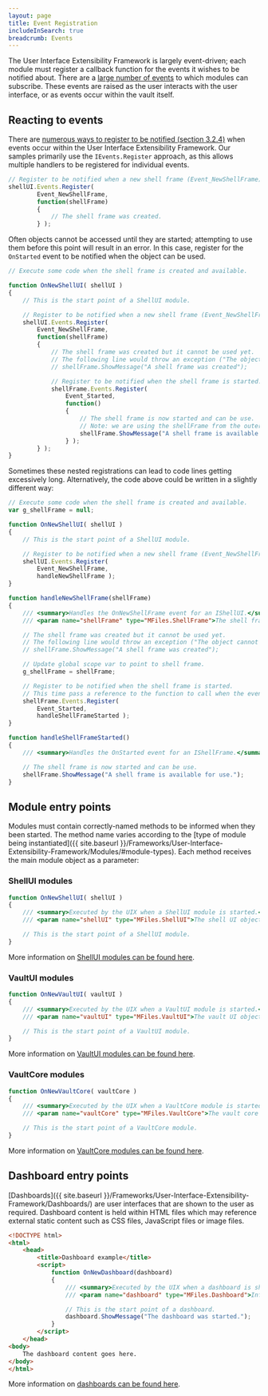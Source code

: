 ```yaml
---
layout: page
title: Event Registration
includeInSearch: true
breadcrumb: Events
---
```


The User Interface Extensibility Framework is largely event-driven; each module must register a callback function for the events it wishes to be notified about.  There are a [large number of events](https://www.m-files.com/UI_Extensibility_Framework/#Events.html) to which modules can subscribe.  These events are raised as the user interacts with the user interface, or as events occur within the vault itself.

## Reacting to events

There are [numerous ways to register to be notified (section 3.2.4)](https://www.m-files.com/UI_Extensibility_Framework/#Event_Started.html) when events occur within the User Interface Extensibility Framework.  Our samples primarily use the `IEvents.Register` approach, as this allows multiple handlers to be registered for individual events.

```javascript
// Register to be notified when a new shell frame (Event_NewShellFrame) is created.
shellUI.Events.Register(
		Event_NewShellFrame,
		function(shellFrame)
		{
			// The shell frame was created.
		} );
```

<p class="note">Often objects cannot be accessed until they are started; attempting to use them before this point will result in an error.  In this case, register for the <code class="highlighter-rouge">OnStarted</code> event to be notified when the object can be used.</p>

```javascript
// Execute some code when the shell frame is created and available.

function OnNewShellUI( shellUI )
{
	// This is the start point of a ShellUI module.

	// Register to be notified when a new shell frame (Event_NewShellFrame) is created.
	shellUI.Events.Register(
		Event_NewShellFrame,
		function(shellFrame)
		{
			// The shell frame was created but it cannot be used yet.
			// The following line would throw an exception ("The object cannot be accessed, because it is not ready."):
			// shellFrame.ShowMessage("A shell frame was created");

			// Register to be notified when the shell frame is started.
			shellFrame.Events.Register(
				Event_Started,
				function()
				{
					// The shell frame is now started and can be use.
					// Note: we are using the shellFrame from the outer function here.
					shellFrame.ShowMessage("A shell frame is available for use.");
				} );
		} );
}

```

Sometimes these nested registrations can lead to code lines getting excessively long.  Alternatively, the code above could be written in a slightly different way:

```javascript
// Execute some code when the shell frame is created and available.
var g_shellFrame = null;

function OnNewShellUI( shellUI )
{
	// This is the start point of a ShellUI module.

	// Register to be notified when a new shell frame (Event_NewShellFrame) is created.
	shellUI.Events.Register(
		Event_NewShellFrame,
		handleNewShellFrame );
}

function handleNewShellFrame(shellFrame)
{
	/// <summary>Handles the OnNewShellFrame event for an IShellUI.</summary>
	/// <param name="shellFrame" type="MFiles.ShellFrame">The shell frame object which was created.</param>

	// The shell frame was created but it cannot be used yet.
	// The following line would throw an exception ("The object cannot be accessed, because it is not ready."):
	// shellFrame.ShowMessage("A shell frame was created");

	// Update global scope var to point to shell frame.
	g_shellFrame = shellFrame;

	// Register to be notified when the shell frame is started.
	// This time pass a reference to the function to call when the event is fired.
	shellFrame.Events.Register(
		Event_Started,
		handleShellFrameStarted );
}

function handleShellFrameStarted()
{
	/// <summary>Handles the OnStarted event for an IShellFrame.</summary>

	// The shell frame is now started and can be use.
	shellFrame.ShowMessage("A shell frame is available for use.");
}
```

## Module entry points

Modules must contain correctly-named methods to be informed when they been started.  The method name varies according to the [type of module being instantiated]({{ site.baseurl }}/Frameworks/User-Interface-Extensibility-Framework/Modules/#module-types).  Each method receives the main module object as a parameter:

### ShellUI modules

```javascript
function OnNewShellUI( shellUI )
{
	/// <summary>Executed by the UIX when a ShellUI module is started.</summary>
	/// <param name="shellUI" type="MFiles.ShellUI">The shell UI object which was created.</param>

	// This is the start point of a ShellUI module.
}
```

<p class="note">More information on <a href="{{ site.baseurl }}/Frameworks/User-Interface-Extensibility-Framework/Modules/#shellui">ShellUI modules can be found here</a>.</p>

### VaultUI modules

```javascript
function OnNewVaultUI( vaultUI )
{
	/// <summary>Executed by the UIX when a VaultUI module is started.</summary>
	/// <param name="vaultUI" type="MFiles.VaultUI">The vault UI object which was created.</param>

	// This is the start point of a VaultUI module.
}
```

<p class="note">More information on <a href="{{ site.baseurl }}/Frameworks/User-Interface-Extensibility-Framework/Modules/#vaultui">VaultUI modules can be found here</a>.</p>

### VaultCore modules

```javascript
function OnNewVaultCore( vaultCore )
{
	/// <summary>Executed by the UIX when a VaultCore module is started.</summary>
	/// <param name="vaultCore" type="MFiles.VaultCore">The vault core object which was created.</param>

	// This is the start point of a VaultCore module.
} 
```

<p class="note">More information on <a href="{{ site.baseurl }}/Frameworks/User-Interface-Extensibility-Framework/Modules/#vaultcore">VaultCore modules can be found here</a>.</p>

## Dashboard entry points

[Dashboards]({{ site.baseurl }}/Frameworks/User-Interface-Extensibility-Framework/Dashboards/) are user interfaces that are shown to the user as required.  Dashboard content is held within HTML files which may reference external static content such as CSS files, JavaScript files or image files.

```html
<!DOCTYPE html>
<html>
	<head>
		<title>Dashboard example</title>
		<script>
			function OnNewDashboard(dashboard)
			{
				/// <summary>Executed by the UIX when a dashboard is shown.</summary>
				/// <param name="dashboard" type="MFiles.Dashboard">Information about the dashboard being shown.</param>

				// This is the start point of a dashboard.
				dashboard.ShowMessage("The dashboard was started.");
			}
		</script>
	</head>
<body>
	The dashboard content goes here.
</body>
</html>
```
<p class="note">More information on <a href="{{ site.baseurl }}/Frameworks/User-Interface-Extensibility-Framework/Dashboards/">dashboards can be found here</a>.</p>